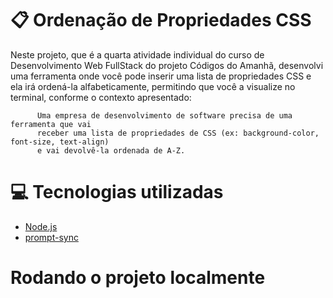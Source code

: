 
# 📋 Ordenação de Propriedades CSS 

Neste projeto, que é a quarta atividade individual do curso de Desenvolvimento Web FullStack do projeto Códigos do Amanhã, desenvolvi uma ferramenta onde você pode inserir uma lista de propriedades CSS e ela irá ordená-la alfabeticamente, permitindo que você a visualize no terminal, conforme o contexto apresentado:


          Uma empresa de desenvolvimento de software precisa de uma ferramenta que vai
          receber uma lista de propriedades de CSS (ex: background-color, font-size, text-align)
          e vai devolvê-la ordenada de A-Z.

# 💻 Tecnologias utilizadas

- [Node.js](https://nodejs.org/en/) 
- [prompt-sync](https://www.npmjs.com/package/prompt-sync)

# Rodando o projeto localmente

